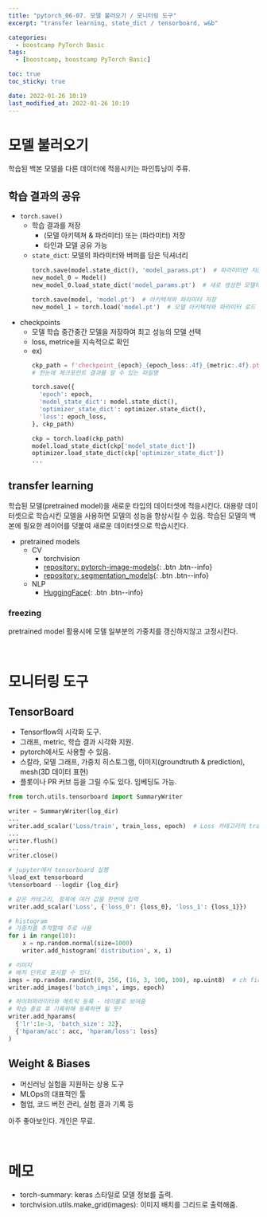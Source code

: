 ```yaml
---
title: "pytorch_06-07. 모델 불러오기 / 모니터링 도구"
excerpt: "transfer learning, state_dict / tensorboard, w&b"

categories:
  - boostcamp PyTorch Basic
tags:
  - [boostcamp, boostcamp PyTorch Basic]

toc: true
toc_sticky: true

date: 2022-01-26 10:19
last_modified_at: 2022-01-26 10:19
---
```


# 모델 불러오기
학습된 백본 모델을 다른 데이터에 적응시키는 파인튜닝이 주류.

## 학습 결과의 공유

* `torch.save()`
  * 학습 결과를 저장
    * (모델 아키텍쳐 & 파라미터) 또는 (파라미터) 저장
    * 타인과 모델 공유 가능
  * `state_dict`: 모델의 파라미터와 버퍼를 담은 딕셔너리
    ```python
    torch.save(model.state_dict(), 'model_params.pt')  # 파라미터만 저장
    new_model_0 = Model()
    new_model_0.load_state_dict('model_params.pt')  # 새로 생성한 모델에 파라미터 로드

    torch.save(model, 'model.pt')  # 아키텍쳐와 파라미터 저장
    new_model_1 = torch.load('model.pt')  # 모델 아키텍쳐와 파라미터 로드
    ```
* checkpoints
  * 모델 학습 중간중간 모델을 저장하여 최고 성능의 모델 선택
  * loss, metrice을 지속적으로 확인
  * ex)
    ```python
    ckp_path = f'checkpoint_{epoch}_{epoch_loss:.4f}_{metric:.4f}.pt'
    # 한눈에 체크포인트 결과를 알 수 있는 파일명
    
    torch.save({
      'epoch': epoch,
      'model_state_dict': model.state_dict(),
      'optimizer_state_dict': optimizer.state_dict(),
      'loss': epoch_loss,
    }, ckp_path)

    ckp = torch.load(ckp_path)
    model.load_state_dict(ckp['model_state_dict'])
    optimizer.load_state_dict(ckp['optimizer_state_dict'])
    ...
    ```

## transfer learning
학습된 모델(pretrained model)을 새로운 타입의 데이터셋에 적응시킨다. 대용량 데이터셋으로 학습시킨 모델을 사용하면 모델의 성능을 향상시킬 수 있음. 학습된 모델의 백본에 필요한 레이어를 덧붙여 새로운 데이터셋으로 학습시킨다.

* pretrained models
  * CV
    * torchvision
    * [repository: pytorch-image-models](https://github.com/rwightman/pytorch-image-models){: .btn .btn--info}
    * [repository: segmentation_models](https://github.com/qubvel/segmentation_models.pytorch){: .btn .btn--info}
  * NLP
    * [HuggingFace](https://huggingface.co/models){: .btn .btn--info}


### freezing
pretrained model 활용시에 모델 일부분의 가중치를 갱신하지않고 고정시킨다.

<br>

# 모니터링 도구

## TensorBoard
* Tensorflow의 시각화 도구.
* 그래프, metric, 학습 결과 시각화 지원.
* pytorch에서도 사용할 수 있음.
* 스칼라, 모델 그래프, 가중치 히스토그램, 이미지(groundtruth & prediction), mesh(3D 데이터 표현)
* 플롯이나 PR 커브 등을 그릴 수도 있다. 임베딩도 가능.

```python
from torch.utils.tensorboard import SummaryWriter

writer = SummaryWriter(log_dir)
...
writer.add_scalar('Loss/train', train_loss, epoch)  # Loss 카테고리의 train 항목
...
writer.flush()
...
writer.close()

# jupyter에서 tensorboard 실행
%load_ext tensorboard
%tensorboard --logdir {log_dir}
```

```python
# 같은 카테고리, 항목에 여러 값을 한번에 입력
writer.add_scalar('Loss', {'loss_0': {loss_0}, 'loss_1': {loss_1}})
```

```python
# histogram
# 가중치를 추적할때 주로 사용
for i in range(10):
    x = np.random.normal(size=1000)
    writer.add_histogram('distribution', x, i)
```

```python
# 이미지
# 배치 단위로 표시할 수 있다.
imgs = np.random.randint(0, 256, (16, 3, 100, 100), np.uint8)  # ch first??
writer.add_images('batch_imgs', imgs, epoch)
```

```python
# 하이퍼파라미터와 메트릭 등록 - 테이블로 보여줌
# 학습 종료 후 기록위해 등록하면 될 듯?
writer.add_hparams(
  {'lr':1e-3, 'batch_size': 32},
  {'hparam/acc': acc, 'hparam/loss': loss}
)
```

## Weight & Biases
* 머신러닝 실험을 지원하는 상용 도구
* MLOps의 대표적인 툴
* 협업, 코드 버전 관리, 실험 결과 기록 등

아주 좋아보인다. 개인은 무료.

<br>

# 메모

* torch-summary: keras 스타일로 모델 정보를 출력.
* torchvision.utils.make_grid(images): 이미지 배치를 그리드로 출력해줌.